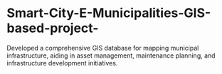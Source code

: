 # Smart-City-E-Municipalities-GIS-based-project-
Developed a comprehensive GIS database for mapping municipal infrastructure,  aiding in asset management, maintenance planning, and infrastructure development initiatives.  
